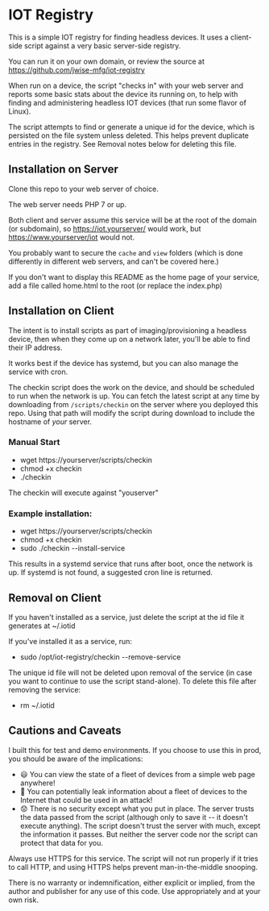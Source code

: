 # IOT Registry

This is a simple IOT registry for finding headless devices. It uses a client-side script against a very basic server-side registry.

You can run it on your own domain, or review the source at https://github.com/jwise-mfg/iot-registry

When run on a device, the script "checks in" with your web server and reports some basic stats about the device its running on, to help with finding and administering headless IOT devices (that run some flavor of Linux).

The script attempts to find or generate a unique id for the device, which is persisted on the file system unless deleted. This helps prevent duplicate entries in the registry. See Removal notes below for deleting this file.

## Installation on Server

Clone this repo to your web server of choice.

The web server needs PHP 7 or up.

Both client and server assume this service will be at the root of the domain (or subdomain), so https://iot.yourserver/ would work, but https://www.yourserver/iot would not.

You probably want to secure the `cache` and `view` folders (which is done differently in different web servers, and can't be covered here.)

If you don't want to display this README as the home page of your service, add a file called home.html to the root (or replace the index.php)

## Installation on Client

The intent is to install scripts as part of imaging/provisioning a headless device, then when they come up on a network later, you'll be able to find their IP address.

It works best if the device has systemd, but you can also manage the service with cron.

The checkin script does the work on the device, and should be scheduled to run when the network is up. You can fetch the latest script at any time by downloading from `/scripts/checkin` on the server where you deployed this repo. Using that path will modify the script during download to include the hostname of *your* server. 

### Manual Start

- wget https://yourserver/scripts/checkin
- chmod +x checkin
- ./checkin

The checkin will execute against "youserver"

### Example installation:

- wget https://yourserver/scripts/checkin
- chmod +x checkin
- sudo ./checkin --install-service

This results in a systemd service that runs after boot, once the network is up. If systemd is not found, a suggested cron line is returned.

## Removal on Client

If you haven't installed as a service, just delete the script at the id file it generates at ~/.iotid

If you've installed it as a service, run:

- sudo /opt/iot-registry/checkin --remove-service

The unique id file will not be deleted upon removal of the service (in case you want to continue to use the script stand-alone). To delete this file after removing the service:

- rm ~/.iotid

## Cautions and Caveats

I built this for test and demo environments. If you choose to use this in prod, you should be aware of the implications:

- :smiley: You can view the state of a fleet of devices from a simple web page anywhere!
- :grimacing: You can potentially leak information about a fleet of devices to the Internet that could be used in an attack!
- :worried: There is no security except what you put in place. The server trusts the data passed from the script (although only to save it -- it doesn't execute anything). The script doesn't trust the server with much, except the information it passes. But neither the server code nor the script can protect that data for you.

Always use HTTPS for this service. The script will not run properly if it tries to call HTTP, and using HTTPS helps prevent man-in-the-middle snooping.

There is no warranty or indemnification, either explicit or implied, from the author and publisher for any use of this code. Use appropriately and at your own risk.